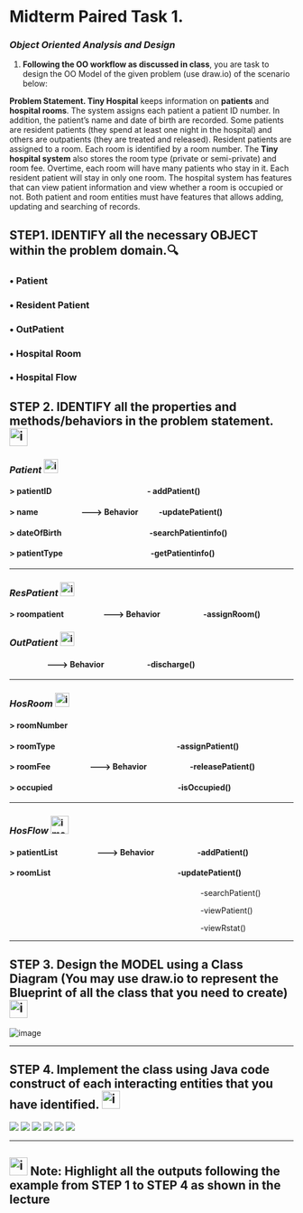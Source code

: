 # Midterm Paired Task 1.
### ***Object Oriented Analysis and Design***

1.	**Following the OO workflow as discussed in class**, you are task to design the OO Model of the given problem (use draw.io) of the scenario below:

**Problem Statement. Tiny Hospital** keeps information on **patients** and **hospital rooms**. The system assigns each patient a patient ID number. In addition, the patient’s name and date of birth are recorded. Some patients are resident patients (they spend at least one night in the hospital) and others are outpatients (they are treated and released). Resident patients are assigned to a room. Each room is identified by a room number. The **Tiny hospital system** also stores the room type (private or semi-private) and room fee. Overtime, each room will have many patients who stay in it. Each resident patient will stay in only one room. The hospital system has features that can view patient information and view whether a room is occupied or not. Both patient and room entities must have features that allows adding, updating and searching of records.

## **STEP1. IDENTIFY** all the necessary **OBJECT** within the problem domain.🔍

### •	Patient
### •	Resident Patient
### • OutPatient
### •	Hospital Room
### •	Hospital Flow

## **STEP 2. IDENTIFY all the properties and methods/behaviors in the problem statement.** <img width="32" height="32" alt="image" src="https://github.com/user-attachments/assets/50207016-a009-4a81-bd99-f3d0d6464217" />


### ***Patient*** <img width="25" height="25" alt="image" src="https://github.com/user-attachments/assets/6a566f96-1c12-4b35-b960-6e7f37878ff8" />

  #### > patientID &nbsp; &nbsp; &nbsp; &nbsp; &nbsp; &nbsp; &nbsp; &nbsp; &nbsp; &nbsp; &nbsp; &nbsp; &nbsp; &nbsp; &nbsp; &nbsp; &nbsp; &nbsp; &nbsp; &nbsp; &nbsp; &nbsp; &nbsp; &nbsp; &nbsp; - addPatient()
  #### > name &nbsp; &nbsp; &nbsp; &nbsp; &nbsp; &nbsp; &nbsp; &nbsp; &nbsp; &nbsp; &nbsp;  --->  Behavior &nbsp; &nbsp; &nbsp; &nbsp; &nbsp;  -updatePatient()
  #### > dateOfBirth  &nbsp; &nbsp; &nbsp; &nbsp; &nbsp; &nbsp; &nbsp; &nbsp; &nbsp; &nbsp; &nbsp; &nbsp; &nbsp; &nbsp; &nbsp; &nbsp; &nbsp; &nbsp; &nbsp; &nbsp; &nbsp; &nbsp; &nbsp; -searchPatientinfo()
  #### > patientType &nbsp; &nbsp; &nbsp; &nbsp; &nbsp; &nbsp; &nbsp; &nbsp; &nbsp; &nbsp; &nbsp; &nbsp; &nbsp; &nbsp; &nbsp; &nbsp; &nbsp; &nbsp; &nbsp; &nbsp; &nbsp; &nbsp; &nbsp; -getPatientinfo()
---

 ### ***ResPatient*** <img width="25" height="25" alt="image" src="https://github.com/user-attachments/assets/6a566f96-1c12-4b35-b960-6e7f37878ff8" />

#### > roompatient &nbsp; &nbsp; &nbsp; &nbsp; &nbsp; &nbsp; &nbsp; &nbsp; &nbsp; &nbsp; ---> Behavior &nbsp; &nbsp; &nbsp; &nbsp; &nbsp; &nbsp; &nbsp; &nbsp; &nbsp; &nbsp; &nbsp; -assignRoom()


### ***OutPatient***  <img width="25" height="25" alt="image" src="https://github.com/user-attachments/assets/6a566f96-1c12-4b35-b960-6e7f37878ff8" />

#### &nbsp; &nbsp; &nbsp; &nbsp; &nbsp; &nbsp; &nbsp; &nbsp; &nbsp; &nbsp; ---> Behavior &nbsp; &nbsp; &nbsp; &nbsp; &nbsp; &nbsp; &nbsp; &nbsp; &nbsp; &nbsp; &nbsp; -discharge()
---

### ***HosRoom*** <img width="25" height="25" alt="image" src="https://github.com/user-attachments/assets/00586338-fd57-4214-a043-e1a3ec85656b" />

#### > roomNumber
#### > roomType &nbsp; &nbsp; &nbsp; &nbsp; &nbsp; &nbsp; &nbsp; &nbsp; &nbsp; &nbsp; &nbsp; &nbsp; &nbsp; &nbsp; &nbsp; &nbsp; &nbsp; &nbsp; &nbsp; &nbsp; &nbsp; &nbsp; &nbsp; &nbsp; &nbsp; &nbsp; &nbsp; &nbsp; &nbsp; &nbsp; &nbsp; &nbsp; -assignPatient()
#### > roomFee &nbsp; &nbsp; &nbsp; &nbsp; &nbsp; &nbsp; &nbsp; &nbsp; &nbsp; &nbsp; ---> Behavior &nbsp; &nbsp; &nbsp; &nbsp; &nbsp; &nbsp; &nbsp; &nbsp; &nbsp; &nbsp; &nbsp; -releasePatient()
#### > occupied &nbsp; &nbsp; &nbsp; &nbsp; &nbsp; &nbsp; &nbsp; &nbsp; &nbsp; &nbsp; &nbsp; &nbsp; &nbsp; &nbsp; &nbsp; &nbsp; &nbsp; &nbsp; &nbsp; &nbsp; &nbsp; &nbsp; &nbsp; &nbsp; &nbsp; &nbsp; &nbsp; &nbsp; &nbsp; &nbsp; &nbsp; &nbsp; &nbsp; -isOccupied()
---

### ***HosFlow*** <img width="32" height="32" alt="image" src="https://github.com/user-attachments/assets/811bf055-2aee-4f70-b1f0-c8e257ed60d2" />

#### > patientList &nbsp; &nbsp; &nbsp; &nbsp; &nbsp; &nbsp; &nbsp; &nbsp; &nbsp; &nbsp; ---> Behavior &nbsp; &nbsp; &nbsp; &nbsp; &nbsp; &nbsp; &nbsp; &nbsp; &nbsp; &nbsp; &nbsp; -addPatient()
#### > roomList &nbsp; &nbsp; &nbsp; &nbsp; &nbsp; &nbsp; &nbsp; &nbsp;  &nbsp;&nbsp; &nbsp; &nbsp; &nbsp; &nbsp; &nbsp; &nbsp; &nbsp; &nbsp; &nbsp; &nbsp; &nbsp; &nbsp; &nbsp; &nbsp; &nbsp; &nbsp; &nbsp; &nbsp; &nbsp; &nbsp; &nbsp; &nbsp; &nbsp; &nbsp; -updatePatient()
 &nbsp; &nbsp; &nbsp; &nbsp; &nbsp; &nbsp; &nbsp; &nbsp; &nbsp; &nbsp; &nbsp; &nbsp; &nbsp; &nbsp; &nbsp; &nbsp; &nbsp; &nbsp; &nbsp; &nbsp; &nbsp; &nbsp; &nbsp; &nbsp; &nbsp; &nbsp; &nbsp; &nbsp; &nbsp; &nbsp; &nbsp; &nbsp; &nbsp; &nbsp; &nbsp; &nbsp; &nbsp; &nbsp; &nbsp; &nbsp; &nbsp; &nbsp; &nbsp; -searchPatient()

 &nbsp; &nbsp; &nbsp; &nbsp; &nbsp; &nbsp; &nbsp; &nbsp; &nbsp; &nbsp; &nbsp; &nbsp; &nbsp; &nbsp; &nbsp; &nbsp; &nbsp; &nbsp; &nbsp; &nbsp; &nbsp; &nbsp; &nbsp; &nbsp; &nbsp; &nbsp; &nbsp; &nbsp; &nbsp; &nbsp; &nbsp; &nbsp; &nbsp; &nbsp; &nbsp; &nbsp; &nbsp; &nbsp; &nbsp; &nbsp; &nbsp; &nbsp; &nbsp; -viewPatient()

 &nbsp; &nbsp; &nbsp; &nbsp; &nbsp; &nbsp; &nbsp; &nbsp; &nbsp; &nbsp; &nbsp; &nbsp; &nbsp; &nbsp; &nbsp; &nbsp; &nbsp; &nbsp; &nbsp; &nbsp; &nbsp; &nbsp; &nbsp; &nbsp; &nbsp; &nbsp; &nbsp; &nbsp; &nbsp; &nbsp; &nbsp; &nbsp; &nbsp; &nbsp; &nbsp; &nbsp; &nbsp; &nbsp; &nbsp; &nbsp; &nbsp; &nbsp; &nbsp; -viewRstat()
 
---
## **STEP 3. Design the MODEL using a Class Diagram** (You may use draw.io to represent the Blueprint of all the class that you need to create) <img width="32" height="32" alt="image" src="https://github.com/user-attachments/assets/a6e880aa-b0d6-455a-aa54-bdb2d5a8a2b2" />

<img alt="image" src="https://github.com/Bulanadi-MarkLorence-04/7OOP-Lab-Task/blob/main/MIDTERM%20ACT%201/Image/Class%20Diagram%201.png?raw=true" />

---
## **STEP 4. Implement the class using Java code** construct of each interacting entities that you have identified. <img width="32" height="32" alt="image" src="https://github.com/user-attachments/assets/d0d44062-a367-447d-9d1d-7981e02efe5e" />

<img  src="https://github.com/Bulanadi-MarkLorence-04/7OOP-Lab-Task/blob/main/MIDTERM%20ACT%201/Image/Methods/Patient%20Method.png?raw=true" >
<img  src="https://github.com/Bulanadi-MarkLorence-04/7OOP-Lab-Task/blob/main/MIDTERM%20ACT%201/Image/Methods/Patient%20Method%202.png?raw=true" >
<img  src="https://github.com/Bulanadi-MarkLorence-04/7OOP-Lab-Task/blob/main/MIDTERM%20ACT%201/Image/Methods/Patient%20Method%203.png?raw=true" >
<img  src="https://github.com/Bulanadi-MarkLorence-04/7OOP-Lab-Task/blob/main/MIDTERM%20ACT%201/Image/Methods/HosRoom%20Method.png?raw=true" >
<img  src="https://github.com/Bulanadi-MarkLorence-04/7OOP-Lab-Task/blob/main/MIDTERM%20ACT%201/Image/Methods/Hospital%20Flow%20Method.png?raw=true" >
<img  src="https://github.com/Bulanadi-MarkLorence-04/7OOP-Lab-Task/blob/main/MIDTERM%20ACT%201/Image/Methods/Main%20Method.png?raw=true" >

---
## <img width="32" height="32" alt="image" src="https://github.com/user-attachments/assets/b96ab3a0-dca2-454d-a6b4-52aa29228480" /> **Note: Highlight all the outputs following the example from STEP 1 to STEP 4 as shown in the lecture** 


